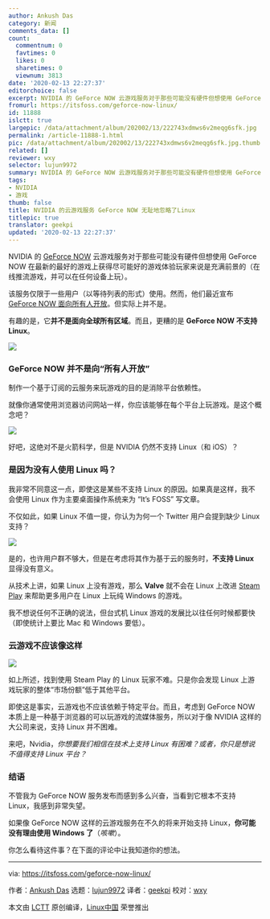 ```yaml
---
author: Ankush Das
category: 新闻
comments_data: []
count:
  commentnum: 0
  favtimes: 0
  likes: 0
  sharetimes: 0
  viewnum: 3813
date: '2020-02-13 22:27:37'
editorchoice: false
excerpt: NVIDIA 的 GeForce NOW 云游戏服务对于那些可能没有硬件但想使用 GeForce NOW 在最新的最好的游戏上获得尽可能好的游戏体验玩家来说是充满前景的
fromurl: https://itsfoss.com/geforce-now-linux/
id: 11888
islctt: true
largepic: /data/attachment/album/202002/13/222743xdmws6v2meqg6sfk.jpg
permalink: /article-11888-1.html
pic: /data/attachment/album/202002/13/222743xdmws6v2meqg6sfk.jpg.thumb.jpg
related: []
reviewer: wxy
selector: lujun9972
summary: NVIDIA 的 GeForce NOW 云游戏服务对于那些可能没有硬件但想使用 GeForce NOW 在最新的最好的游戏上获得尽可能好的游戏体验玩家来说是充满前景的
tags:
- NVIDIA
- 游戏
thumb: false
title: NVIDIA 的云游戏服务 GeForce NOW 无耻地忽略了Linux
titlepic: true
translator: geekpi
updated: '2020-02-13 22:27:37'
---
```


NVIDIA 的 [GeForce NOW](https://www.nvidia.com/en-us/geforce-now/) 云游戏服务对于那些可能没有硬件但想使用 GeForce NOW 在最新的最好的游戏上获得尽可能好的游戏体验玩家来说是充满前景的（在线推流游戏，并可以在任何设备上玩）。


该服务仅限于一些用户（以等待列表的形式）使用。然而，他们最近宣布 [GeForce NOW 面向所有人开放](https://blogs.nvidia.com/blog/2020/02/04/geforce-now-pc-gaming/)。但实际上并不是。


有趣的是，它**并不是面向全球所有区域**。而且，更糟的是 **GeForce NOW 不支持 Linux**。


![](/data/attachment/album/202002/13/222743xdmws6v2meqg6sfk.jpg)


### GeForce NOW 并不是向“所有人开放”


制作一个基于订阅的云服务来玩游戏的目的是消除平台依赖性。


就像你通常使用浏览器访问网站一样，你应该能够在每个平台上玩游戏。是这个概念吧？


![](/data/attachment/album/202002/13/222747uw638twes0tetzx0.png)


好吧，这绝对不是火箭科学，但是 NVIDIA 仍然不支持 Linux（和 iOS）？


### 是因为没有人使用 Linux 吗？


我非常不同意这一点，即使这是某些不支持 Linux 的原因。如果真是这样，我不会使用 Linux 作为主要桌面操作系统来为 “It’s FOSS” 写文章。


不仅如此，如果 Linux 不值一提，你认为为何一个 Twitter 用户会提到缺少 Linux 支持？


![](/data/attachment/album/202002/13/222748x3ydh9hmvz7jq9bb.jpg)


是的，也许用户群不够大，但是在考虑将其作为基于云的服务时，**不支持 Linux** 显得没有意义。


从技术上讲，如果 Linux 上没有游戏，那么 **Valve** 就不会在 Linux 上改进 [Steam Play](https://itsfoss.com/steam-play/) 来帮助更多用户在 Linux 上玩纯 Windows 的游戏。


我不想说任何不正确的说法，但台式机 Linux 游戏的发展比以往任何时候都要快（即使统计上要比 Mac 和 Windows 要低）。


### 云游戏不应该像这样


![](/data/attachment/album/202002/13/222752q9a1s5ugagfksgv1.jpg)


如上所述，找到使用 Steam Play 的 Linux 玩家不难。只是你会发现 Linux 上游戏玩家的整体“市场份额”低于其他平台。


即使这是事实，云游戏也不应该依赖于特定平台。而且，考虑到 GeForce NOW 本质上是一种基于浏览器的可以玩游戏的流媒体服务，所以对于像 NVIDIA 这样的大公司来说，支持 Linux 并不困难。


来吧，Nvidia，*你想要我们相信在技术上支持 Linux 有困难？或者，你只是想说不值得支持 Linux 平台？*


### 结语


不管我为 GeForce NOW 服务发布而感到多么兴奋，当看到它根本不支持 Linux，我感到非常失望。


如果像 GeForce NOW 这样的云游戏服务在不久的将来开始支持 Linux，**你可能没有理由使用 Windows 了**（*咳嗽*）。


你怎么看待这件事？在下面的评论中让我知道你的想法。




---


via: <https://itsfoss.com/geforce-now-linux/>


作者：[Ankush Das](https://itsfoss.com/author/ankush/) 选题：[lujun9972](https://github.com/lujun9972) 译者：[geekpi](https://github.com/geekpi) 校对：[wxy](https://github.com/wxy)


本文由 [LCTT](https://github.com/LCTT/TranslateProject) 原创编译，[Linux中国](https://linux.cn/) 荣誉推出